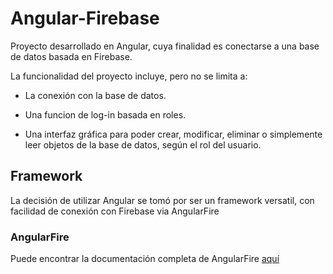 # Angular-Firebase

Proyecto desarrollado en Angular, cuya finalidad es conectarse a una base de datos basada en Firebase.

La funcionalidad del proyecto incluye, pero no se limita a:

- La conexión con la base de datos.

- Una funcion de log-in basada en roles.

- Una interfaz gráfica para poder crear, modificar, eliminar o simplemente leer objetos de la base de datos, según el rol del usuario.

## Framework

La decisión de utilizar Angular se tomó por ser un framework versatil, con facilidad de conexión con Firebase via AngularFire

### AngularFire

Puede encontrar la documentación completa de AngularFire [aquí](https://github.com/angular/angularfire)



